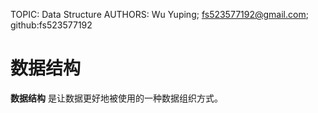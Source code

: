TOPIC: Data Structure
AUTHORS: Wu Yuping; fs523577192@gmail.com; github:fs523577192

# 数据结构

**数据结构** 是让数据更好地被使用的一种数据组织方式。
